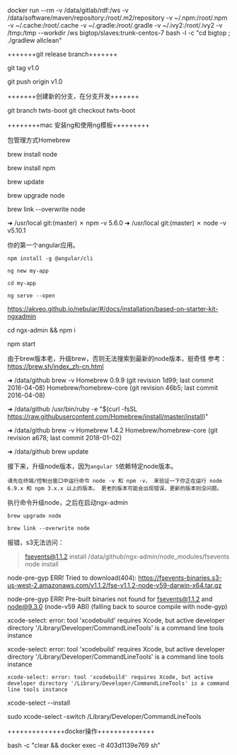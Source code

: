 
docker run --rm -v /data/gitlab/rdf:/ws -v /data/software/maven/repository:/root/.m2/repository -v ~/.npm:/root/.npm -v ~/.cache:/root/.cache -v ~/.gradle:/root/.gradle -v ~/.ivy2:/root/.ivy2 -v /tmp:/tmp  --workdir /ws bigtop/slaves:trunk-centos-7 bash -l -c "cd bigtop ; ./gradlew allclean"

+++++++git release branch+++++++

git tag v1.0

git push origin v1.0

+++++++创建新的分支，在分支开发+++++++

git branch twts-boot
git checkout twts-boot

++++++++mac 安装ng和使用ng模板+++++++++

包管理方式Homebrew

brew install node

brew install npm

brew update

brew upgrade node

brew link --overwrite node

➜ /usr/local git:(master) ✗ npm -v
5.6.0
➜ /usr/local git:(master) ✗ node -v
v5.10.1

你的第一个angular应用。

```
npm install -g @angular/cli

ng new my-app

cd my-app

ng serve --open
```

https://akveo.github.io/nebular/#/docs/installation/based-on-starter-kit-ngxadmin

cd ngx-admin && npm i

npm start

由于brew版本老，升级brew，否则无法搜索到最新的node版本，挺奇怪 参考：https://brew.sh/index_zh-cn.html

➜ /data/github brew -v
Homebrew 0.9.9 (git revision 1d99; last commit 2016-04-08)
Homebrew/homebrew-core (git revision 46b5; last commit 2016-04-08)

➜ /data/github /usr/bin/ruby -e "$(curl -fsSL https://raw.githubusercontent.com/Homebrew/install/master/install)"

➜ /data/github brew -v
Homebrew 1.4.2
Homebrew/homebrew-core (git revision a678; last commit 2018-01-02)

➜ /data/github brew update

接下来，升级node版本，因为`angular 5`依赖特定node版本。

```
请先在终端/控制台窗口中运行命令 node -v 和 npm -v， 来验证一下你正在运行 node 6.9.x 和 npm 3.x.x 以上的版本。 更老的版本可能会出现错误，更新的版本则没问题。
```

执行命令升级node，之后在启动ngx-admin

```
brew upgrade node

brew link --overwrite node
```


报错，s3无法访问：

> fsevents@1.1.2 install /data/github/ngx-admin/node_modules/fsevents
> node install

node-pre-gyp ERR! Tried to download(404): https://fsevents-binaries.s3-us-west-2.amazonaws.com/v1.1.2/fse-v1.1.2-node-v59-darwin-x64.tar.gz

node-pre-gyp ERR! Pre-built binaries not found for fsevents@1.1.2 and node@9.3.0 (node-v59 ABI) (falling back to source compile with node-gyp)

xcode-select: error: tool 'xcodebuild' requires Xcode, but active developer directory '/Library/Developer/CommandLineTools' is a command line tools instance

xcode-select: error: tool 'xcodebuild' requires Xcode, but active developer directory '/Library/Developer/CommandLineTools' is a command line tools instance

```
xcode-select: error: tool 'xcodebuild' requires Xcode, but active developer directory '/Library/Developer/CommandLineTools' is a command line tools instance
```

xcode-select --install

sudo xcode-select -switch /Library/Developer/CommandLineTools


++++++++++++++docker操作++++++++++++++

bash -c "clear && docker exec -it 403d1139e769 sh"









